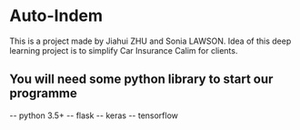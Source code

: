 # Auto-Indem

This is a project made by Jiahui ZHU and Sonia LAWSON. 
Idea of this deep learning project is to simplify Car Insurance Calim for clients.

## You will need some python library to start our programme
  -- python 3.5+
  -- flask
  -- keras
  -- tensorflow
  

